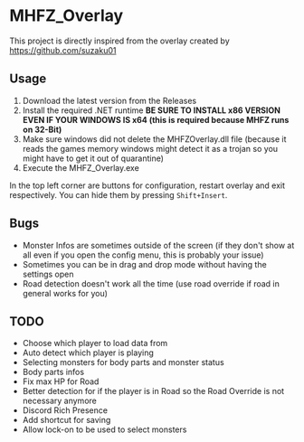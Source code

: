 # MHFZ_Overlay

This project is directly inspired from the overlay created by https://github.com/suzaku01


## Usage

1. Download the latest version from the Releases
2. Install the required .NET runtime **BE SURE TO INSTALL x86 VERSION EVEN IF YOUR WINDOWS IS x64 (this is required because MHFZ runs on 32-Bit)** 
3. Make sure windows did not delete the MHFZOverlay.dll file (because it reads the games memory windows might detect it as a trojan so you might have to get it out of quarantine)
4. Execute the MHFZ_Overlay.exe

In the top left corner are buttons for configuration, restart overlay and exit respectively. You can hide them by pressing `Shift+Insert`.

## Bugs

- Monster Infos are sometimes outside of the screen (if they don't show at all even if you open the config menu, this is probably your issue)
- Sometimes you can be in drag and drop mode without having the settings open
- Road detection doesn't work all the time (use road override if road in general works for you)

## TODO

- Choose which player to load data from
- Auto detect which player is playing
- Selecting monsters for body parts and monster status
- Body parts infos
- Fix max HP for Road
- Better detection for if the player is in Road so the Road Override is not necessary anymore
- Discord Rich Presence
- Add shortcut for saving
- Allow lock-on to be used to select monsters

